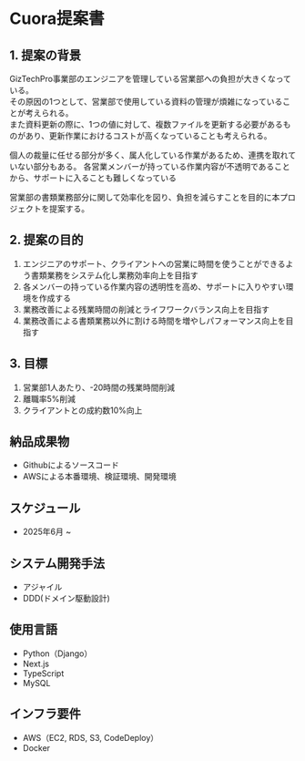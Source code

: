 # Cuora提案書

## 1. 提案の背景

GizTechPro事業部のエンジニアを管理している営業部への負担が大きくなっている。  
その原因の1つとして、営業部で使用している資料の管理が煩雑になっていることが考えられる。  
また資料更新の際に、1つの値に対して、複数ファイルを更新する必要があるものがあり、更新作業におけるコストが高くなっていることも考えられる。  

個人の裁量に任せる部分が多く、属人化している作業があるため、連携を取れていない部分もある。
各営業メンバーが持っている作業内容が不透明であることから、サポートに入ることも難しくなっている

営業部の書類業務部分に関して効率化を図り、負担を減らすことを目的に本プロジェクトを提案する。  

## 2. 提案の目的

1. エンジニアのサポート、クライアントへの営業に時間を使うことができるよう書類業務をシステム化し業務効率向上を目指す
2. 各メンバーの持っている作業内容の透明性を高め、サポートに入りやすい環境を作成する
3. 業務改善による残業時間の削減とライフワークバランス向上を目指す
4. 業務改善による書類業務以外に割ける時間を増やしパフォーマンス向上を目指す

## 3. 目標

1. 営業部1人あたり、-20時間の残業時間削減
2. 離職率5%削減
3. クライアントとの成約数10%向上

## 納品成果物

- Githubによるソースコード
- AWSによる本番環境、検証環境、開発環境

## スケジュール

- 2025年6月 ~

## システム開発手法

- アジャイル
- DDD(ドメイン駆動設計)

## 使用言語

- Python（Django）
- Next.js
- TypeScript
- MySQL

## インフラ要件

- AWS（EC2, RDS, S3, CodeDeploy）
- Docker
